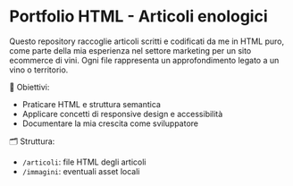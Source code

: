 # Portfolio HTML - Articoli enologici

Questo repository raccoglie articoli scritti e codificati da me in HTML puro, come parte della mia esperienza nel settore marketing per un sito ecommerce di vini. Ogni file rappresenta un approfondimento legato a un vino o territorio.

🎯 Obiettivi:
- Praticare HTML e struttura semantica
- Applicare concetti di responsive design e accessibilità
- Documentare la mia crescita come sviluppatore

🗂️ Struttura:
- `/articoli`: file HTML degli articoli
- `/immagini`: eventuali asset locali
